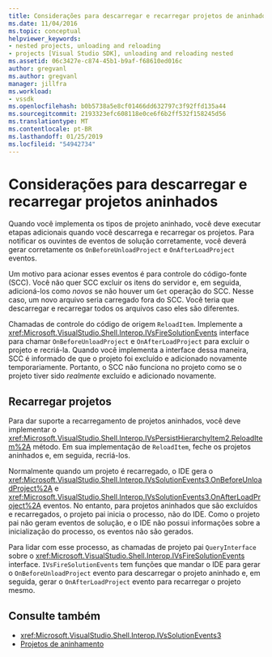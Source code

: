 ```yaml
---
title: Considerações para descarregar e recarregar projetos de aninhados | Microsoft Docs
ms.date: 11/04/2016
ms.topic: conceptual
helpviewer_keywords:
- nested projects, unloading and reloading
- projects [Visual Studio SDK], unloading and reloading nested
ms.assetid: 06c3427e-c874-45b1-b9af-f68610ed016c
author: gregvanl
ms.author: gregvanl
manager: jillfra
ms.workload:
- vssdk
ms.openlocfilehash: b0b5738a5e8cf01466dd632797c3f92ffd135a44
ms.sourcegitcommit: 2193323efc608118e0ce6f6b2ff532f158245d56
ms.translationtype: MT
ms.contentlocale: pt-BR
ms.lasthandoff: 01/25/2019
ms.locfileid: "54942734"
---
```

# <a name="considerations-for-unloading-and-reloading-nested-projects"></a>Considerações para descarregar e recarregar projetos aninhados

Quando você implementa os tipos de projeto aninhado, você deve executar etapas adicionais quando você descarrega e recarregar os projetos. Para notificar os ouvintes de eventos de solução corretamente, você deverá gerar corretamente os `OnBeforeUnloadProject` e `OnAfterLoadProject` eventos.

Um motivo para acionar esses eventos é para controle do código-fonte (SCC). Você não quer SCC excluir os itens do servidor e, em seguida, adicioná-los como *novos* se não houver um `Get` operação do SCC. Nesse caso, um novo arquivo seria carregado fora do SCC. Você teria que descarregar e recarregar todos os arquivos caso eles são diferentes.

Chamadas de controle do código de origem `ReloadItem`. Implemente a <xref:Microsoft.VisualStudio.Shell.Interop.IVsFireSolutionEvents> interface para chamar `OnBeforeUnloadProject` e `OnAfterLoadProject` para excluir o projeto e recriá-la. Quando você implementa a interface dessa maneira, SCC é informado de que o projeto foi excluído e adicionado novamente temporariamente. Portanto, o SCC não funciona no projeto como se o projeto tiver sido *realmente* excluído e adicionado novamente.

## <a name="reload-projects"></a>Recarregar projetos

Para dar suporte a recarregamento de projetos aninhados, você deve implementar o <xref:Microsoft.VisualStudio.Shell.Interop.IVsPersistHierarchyItem2.ReloadItem%2A> método. Em sua implementação de `ReloadItem`, feche os projetos aninhados e, em seguida, recriá-los.

Normalmente quando um projeto é recarregado, o IDE gera o <xref:Microsoft.VisualStudio.Shell.Interop.IVsSolutionEvents3.OnBeforeUnloadProject%2A> e <xref:Microsoft.VisualStudio.Shell.Interop.IVsSolutionEvents3.OnAfterLoadProject%2A> eventos. No entanto, para projetos aninhados que são excluídos e recarregados, o projeto pai inicia o processo, não do IDE. Como o projeto pai não geram eventos de solução, e o IDE não possui informações sobre a inicialização do processo, os eventos não são gerados.

Para lidar com esse processo, as chamadas de projeto pai `QueryInterface` sobre o <xref:Microsoft.VisualStudio.Shell.Interop.IVsFireSolutionEvents> interface. `IVsFireSolutionEvents` tem funções que mandar o IDE para gerar o `OnBeforeUnloadProject` evento para descarregar o projeto aninhado e, em seguida, gerar o `OnAfterLoadProject` evento para recarregar o projeto mesmo.

## <a name="see-also"></a>Consulte também

- <xref:Microsoft.VisualStudio.Shell.Interop.IVsSolutionEvents3>
- [Projetos de aninhamento](../../extensibility/internals/nesting-projects.md)
